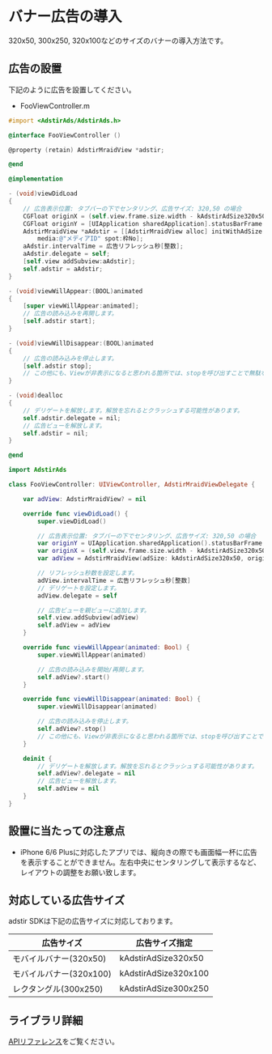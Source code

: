 # バナー広告の導入

320x50, 300x250, 320x100などのサイズのバナーの導入方法です。

## 広告の設置

下記のように広告を設置してください。

* FooViewController.m

```objective-c tab=
#import <AdstirAds/AdstirAds.h>

@interface FooViewController ()

@property (retain) AdstirMraidView *adstir;

@end

@implementation

- (void)viewDidLoad
{
    // 広告表示位置: タブバーの下でセンタリング、広告サイズ: 320,50 の場合
    CGFloat originX = (self.view.frame.size.width - kAdstirAdSize320x50.size.width) / 2;
    CGFloat originY = [UIApplication sharedApplication].statusBarFrame.size.height;
    AdstirMraidView *aAdstir = [[AdstirMraidView alloc] initWithAdSize:kAdstirAdSize320x50 origin:CGPointMake(originX, originY)
        media:@"メディアID" spot:枠No];
    aAdstir.intervalTime = 広告リフレッシュ秒[整数];
    aAdstir.delegate = self;
    [self.view addSubview:aAdstir];
    self.adstir = aAdstir;
}

- (void)viewWillAppear:(BOOL)animated
{
    [super viewWillAppear:animated];
    // 広告の読み込みを再開します。
    [self.adstir start];
}

- (void)viewWillDisappear:(BOOL)animated
{
    // 広告の読み込みを停止します。
    [self.adstir stop];
    // この他にも、Viewが非表示になると思われる箇所では、stopを呼び出すことで無駄なインプレッションが発生しません。
}

- (void)dealloc
{
    // デリゲートを解放します。解放を忘れるとクラッシュする可能性があります。
    self.adstir.delegate = nil;
    // 広告ビューを解放します。
    self.adstir = nil;
}

@end
```

``` swift tab=
import AdstirAds

class FooViewController: UIViewController, AdstirMraidViewDelegate {

    var adView: AdstirMraidView? = nil

    override func viewDidLoad() {
        super.viewDidLoad()

        // 広告表示位置: タブバーの下でセンタリング、広告サイズ: 320,50 の場合
        var originY = UIApplication.sharedApplication().statusBarFrame.size.height
        var originX = (self.view.frame.size.width - kAdstirAdSize320x50.size.width) / 2
        var adView = AdstirMraidView(adSize: kAdstirAdSize320x50, origin: CGPointMake(originX, originY), media: "MEDIA-899477da", spot: 2)

        // リフレッシュ秒数を設定します。
        adView.intervalTime = 広告リフレッシュ秒[整数]
        // デリゲートを設定します。
        adView.delegate = self

        // 広告ビューを親ビューに追加します。
        self.view.addSubview(adView)
        self.adView = adView
    }

    override func viewWillAppear(animated: Bool) {
        super.viewWillAppear(animated)

        // 広告の読み込みを開始/再開します。
        self.adView?.start()
    }

    override func viewWillDisappear(animated: Bool) {
        super.viewWillDisappear(animated)

        // 広告の読み込みを停止します。
        self.adView?.stop()
        // この他にも、Viewが非表示になると思われる箇所では、stopを呼び出すことで無駄なインプレッションが発生しません。
    }

    deinit {
        // デリゲートを解放します。解放を忘れるとクラッシュする可能性があります。
        self.adView?.delegate = nil
        // 広告ビューを解放します。
        self.adView = nil
    }
}
```

## 設置に当たっての注意点

- iPhone 6/6 Plusに対応したアプリでは、縦向きの際でも画面幅一杯に広告を表示することができません。左右中央にセンタリングして表示するなど、レイアウトの調整をお願い致します。

## 対応している広告サイズ

adstir SDKは下記の広告サイズに対応しております。

広告サイズ| 広告サイズ指定
---|---
モバイルバナー(320x50)| kAdstirAdSize320x50
モバイルバナー(320x100)|kAdstirAdSize320x100
レクタングル(300x250)| kAdstirAdSize300x250

## ライブラリ詳細

[APIリファレンス](../api/index.md#バナー広告)をご覧ください。
